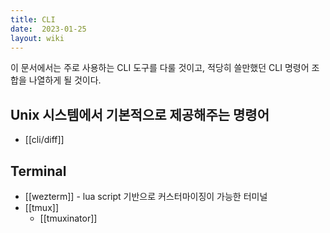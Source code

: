 ```yaml
---
title: CLI
date:  2023-01-25
layout: wiki
---
```


이 문서에서는 주로 사용하는 CLI 도구를 다룰 것이고, 적당히 쓸만했던 CLI 명령어 조합을 나열하게 될 것이다.

## Unix 시스템에서 기본적으로 제공해주는 명령어

* [[cli/diff]]

## Terminal

* [[wezterm]] - lua script 기반으로 커스터마이징이 가능한 터미널
* [[tmux]]
  * [[tmuxinator]]
